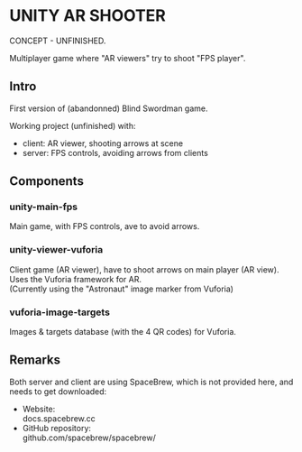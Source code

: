 # UNITY AR SHOOTER

CONCEPT - UNFINISHED.

Multiplayer game where "AR viewers" try to shoot "FPS player".


## Intro

First version of (abandonned) Blind Swordman game.

Working project (unfinished) with:
- client: AR viewer, shooting arrows at scene
- server: FPS controls, avoiding arrows from clients


## Components

### unity-main-fps

Main game, with FPS controls, ave to avoid arrows.


### unity-viewer-vuforia

Client game (AR viewer), have to shoot arrows on main player (AR view).<br>
Uses the Vuforia framework for AR.<br>
(Currently using the "Astronaut" image marker from Vuforia)


### vuforia-image-targets

Images & targets database (with the 4 QR codes) for Vuforia.


## Remarks

Both server and client are using SpaceBrew, which is not provided here, and needs to get downloaded:
- Website:<br>
    docs.spacebrew.cc
- GitHub repository:<br>
    github.com/spacebrew/spacebrew/
